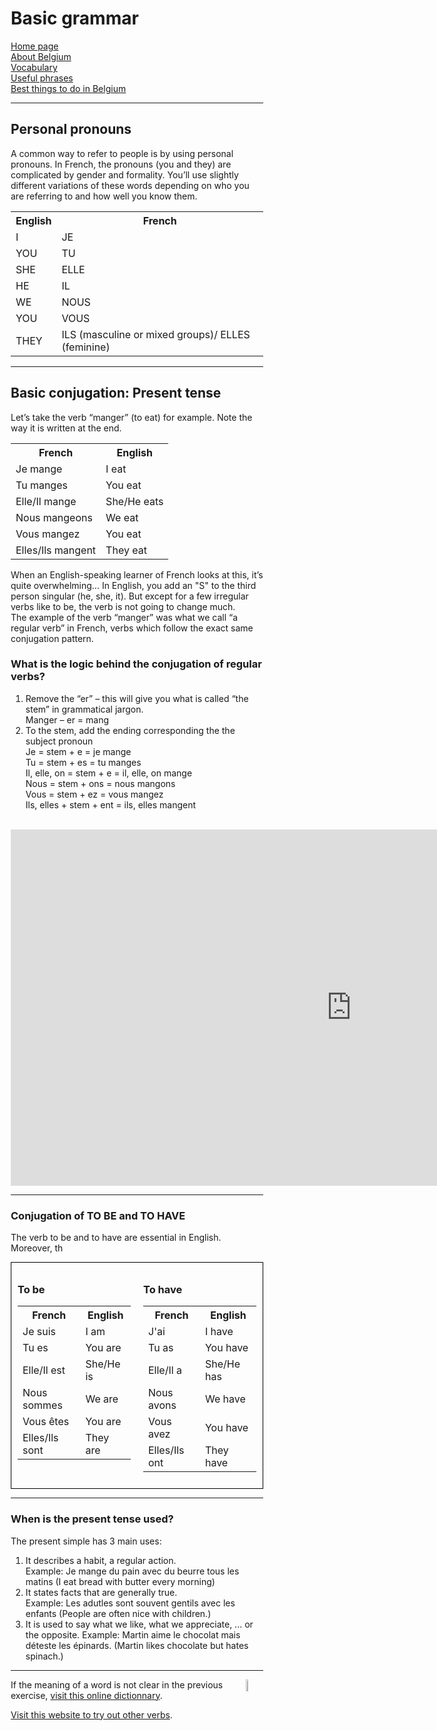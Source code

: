 <h1 class="center">Basic grammar</h1>
<p class="center">
 <a href="index.html">Home page</a> <br>
 <a href="page2.html">About Belgium</a> <br>
 <a href="page3.html">Vocabulary</a> <br>
 <a href="page4.html">Useful phrases</a> <br>
 <a href="page6.html">Best things to do in Belgium</a> 
 </p> 
<hr>

<style>
* {
  box-sizing: border-box;
}

/* Create two equal columns that floats next to each other */

.column {
  float: left;
  width: 50%;
  padding: 10px;
}

/* Border around the container */

.row {
   border: 1px solid black;
}

/* Clear floats after the columns */

.row:after {
  content: "";
  display: table;
  clear: both;
}

/* Responsive layout - makes the two columns stack on top of each other instead of next to each other */

@media screen and (max-width: 600px) {
  .column {
    width: 100%;
  }
}
</style>

<h2>Personal pronouns</h2>
<p>
 A common way to refer to people is by using personal pronouns. In French, the pronouns (you and they) are complicated by gender and formality. You’ll use slightly different variations of these words depending on who you are referring to and how well you know them. 
</p>

<table style="width:100%">
  <tr>
    <th>English</th>
    <th>French</th>
  </tr>
  <tr>
    <td>I</td>
    <td>JE</td>
  </tr>
  <tr>
    <td>YOU</td>
    <td>TU</td>
  </tr>
  <tr>
    <td>SHE</td>
    <td>ELLE</td>
  </tr>
  <tr>
    <td>HE</td>
    <td>IL</td>
  </tr>
  <tr>
    <td>WE</td>
    <td>NOUS</td>
  </tr>
   <tr>
    <td>YOU</td>
    <td>VOUS</td>
  </tr>
   <tr>
    <td>THEY</td>
    <td>ILS (masculine or mixed groups)/ ELLES (feminine)</td>
  </tr>
</table>
<hr>

<h2>Basic conjugation: Present tense</h2>
<p>
 Let’s take the verb “manger” (to eat) for example. Note the way it is written at the end.
</p>
<table style="width:100%">
  <tr>
    <th>French</th>
    <th>English</th>
  </tr>
  <tr>
    <td>Je mange</td>
    <td>I eat</td>
  </tr>
  <tr>
    <td>Tu manges</td>
    <td>You eat</td>
  </tr>
  <tr>
    <td>Elle/Il mange</td>
    <td>She/He eats</td>
  </tr>
  <tr>
    <td>Nous mangeons</td>
    <td>We eat</td>
  </tr>
  <tr>
    <td>Vous mangez</td>
    <td>You eat</td>
  </tr>
   <tr>
    <td>Elles/Ils mangent</td>
    <td>They eat</td>
  </tr>
</table>

<p>When an English-speaking learner of French looks at this, it’s quite overwhelming… In English, you add an "S" to the third person singular (he, she, it). But except for a few irregular verbs like to be, the verb is not going to change much. <br>
The example of the verb “manger” was what we call “a regular verb” in French, verbs which follow the exact same conjugation pattern.
</p>
<h3>What is the logic behind the conjugation of regular verbs?</h3>
<ol>
  <li>Remove the “er” – this will give you what is called “the stem” in grammatical jargon.<br>
 Manger – er = mang </li>
  <li>To the stem, add the ending corresponding the the subject pronoun<br>
Je = stem + e = je mange<br>
Tu = stem + es = tu manges<br>
Il, elle, on = stem + e = il, elle, on mange<br>
Nous = stem + ons = nous mangons<br>
Vous = stem + ez = vous mangez<br>
Ils, elles + stem + ent = ils, elles mangent</li>
</ol>
<br>

<iframe src="https://h5p.org/h5p/embed/686450" width="1090" height="570" frameborder="0" allowfullscreen="allowfullscreen"></iframe><script src="https://h5p.org/sites/all/modules/h5p/library/js/h5p-resizer.js" charset="UTF-8"></script>
<hr>
<h3> Conjugation of TO BE and TO HAVE</h3>
<p>
The verb to be and to have are essential in English. Moreover, th
</p>
<div class="row">
  <div class="column">
   <h3>To be</h3>
<table style="width:100%">
  <tr>
    <th>French</th>
    <th>English</th>
  </tr>
  <tr>
    <td>Je suis</td>
    <td>I am</td>
  </tr>
  <tr>
    <td>Tu es</td>
    <td>You are</td>
  </tr>
  <tr>
    <td>Elle/Il est</td>
    <td>She/He is</td>
  </tr>
  <tr>
    <td>Nous sommes</td>
    <td>We are</td>
  </tr>
  <tr>
    <td>Vous êtes</td>
    <td>You are</td>
  </tr>
   <tr>
    <td>Elles/Ils sont</td>
    <td>They are</td>
  </tr>
</table>
</div>
  <div class="column">
  <h3>To have</h3>
<table style="width:100%">
  <tr>
    <th>French</th>
    <th>English</th>
  </tr>
  <tr>
    <td>J'ai</td>
    <td>I have</td>
  </tr>
  <tr>
    <td>Tu as</td>
    <td>You have</td>
  </tr>
  <tr>
    <td>Elle/Il a</td>
    <td>She/He has</td>
  </tr>
  <tr>
    <td>Nous avons</td>
    <td>We have</td>
  </tr>
  <tr>
    <td>Vous avez</td>
    <td>You have</td>
  </tr>
   <tr>
    <td>Elles/Ils ont</td>
    <td>They have</td>
  </tr>
</table>
</div>
</div>
<hr/>
<h3>When is the present tense used?</h3>
<p>
The present simple has 3 main uses:
<ol>
 <li>It describes a habit, a regular action.<br>
 Example: Je mange du pain avec du beurre tous les matins (I eat bread with butter every morning)</li>
 <li>It states facts that are generally true. <br>
 Example: Les adutles sont souvent gentils avec les enfants (People are often nice with children.)</li>
 <li>It is used to say what we like, what we appreciate, ... or the opposite.
 Example: Martin aime le chocolat mais déteste les épinards. (Martin likes chocolate but hates spinach.) </li>
</ol>
</p>
<hr>
<img src="https://image.flaticon.com/icons/png/512/1401/1401284.png" alt="online dictionary" width="7%" height="7%" align="right"> 
If the meaning of a word is not clear in the previous exercise, <a href="https://www.linguee.fr/">visit this online dictionnary</a>. <br>

<a href="https://conjugueur.reverso.net/conjugaison-francais-verbe-conjuguer.html">Visit this website to try out other verbs</a>.
